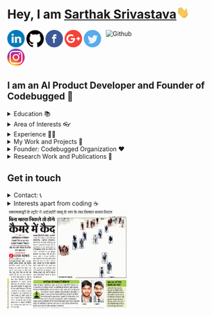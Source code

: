 <h1>Hey, I am <a href="https://www.linkedin.com/in/sarthak-srivastava-93ab14172/">Sarthak Srivastava</a><img src="https://raw.githubusercontent.com/ABSphreak/ABSphreak/master/gifs/Hi.gif" width="30px"></h1>
<img width="55%" align="right" alt="Github" src="https://raw.githubusercontent.com/onimur/.github/master/.resources/git-header.svg" />
<a href="https://www.linkedin.com/in/sarthak-srivastava-93ab14172/"><img src="https://github.com/codebugged/codebugged/blob/master/logos/linkedin.png" width="40" /></a>
<a href="https://github.com/codebugged"><img src="https://github.com/codebugged/codebugged/blob/master/logos/github-logo.png" width="40" /></a>
<a href="https://www.facebook.com/sarthak.srivastava.54/"><img src="https://github.com/codebugged/codebugged/blob/master/logos/facebook.png" width="40" /></a>
<a href="mailto:sarthak.srivastava14apr@gmail.com"><img src="https://github.com/codebugged/codebugged/blob/master/logos/google-plus.png" width="40" /></a>
<a href="https://twitter.com/sarthak_sriv14"><img src="https://github.com/codebugged/codebugged/blob/master/logos/twitter.png" width="40" /></a>
<a href="https://www.instagram.com/codebugged/"><img src="https://github.com/codebugged/codebugged/blob/master/logos/instagram.png" width="40" /></a>
<h2> I am an AI Product Developer and Founder of Codebugged 🚀 </h2>
<details>
<summary>Education 📚</summary>
<ul>
  <li>Engineering (Pursuing): <a href="http://mmmut.ac.in/">Madan Mohan Malaviya University of Technology</a></li>
  <li>Schooling: <a href="http://www.cmseducation.org/">City Montessori School, Lucknow</a></li>
</ul>
</details>

<details>
<summary>Area of Interests 👓 </summary>
<ul>
  <li><a>Skills - Machine Learning, Artificial Intelligence, Data Analytics, Data Structures, IoT & Public Speaking </a></li>
  <li><a> Tools - Python, C, C++, Java, Arduino, Linux-Ubuntu and Raspbian, Microsoft Office, NVIDIA Jetpack, Docker, Git </a></li>
</ul>
</details>


<details>
	<summary>Experience  👨‍💻</summary>
  <ul>
    <li><a>AI Research Intern at Prithvi AI Labs IIT Kanpur</a></li>
    <li><a>Project Associate at RDSO Lucknow</a></li>
     </ul>
</details>
<details>
  <summary>My Work and Projects 🤖</summary>
  <ul>
    <li>AI Based COVID19 solution compliance – Robust cross platform scalable application to detect Mask and Social Distancing.</li>
<li>Detection of COVID19 and Brain Tumor using AI – This AI product takes X-Ray/MRI images as input and returns score.</li>
<li>Plant Disease Doctor – An AI project under MeitY and MMMUT which detects the disease in plants and suggest the remedies.</li>
<li>Access Control System – A project on Image processing and Artificial Intelligence using Python framework.</li>
<li>AI System to increase yield in Growth of Crop – It monitor plant’s growth and then detect best conditions for its yield.</li>
<li>Digit Recognition using SK Learn – This project aims at optical digit recognition based on Machine Learning technique.</li>
 <li>Anti-theft Device – An IoT based anti-theft device which could notify activities in almirahs, drawers and safes.</li>
<li>Home automation system – Three-way controlled home automation Voice, Android app and Web Page. </li>
  </ul>
</details>
<details>
<summary>Founder: Codebugged Organization ❤️</summary>
<ul>
	<li><a> Codebugged is an organisation of software-tech including students and professionals who aim at Artificial Intelligence, Data Science, Machine Learning and Internet of Things based product development for Social Good, Security and Healthcare.</a></li>
  <li><a href="https://github.com/ashutosh1919/truvisory">Visit: Codebugged </a></li>
  <li><a href="https://www.linkedin.com/company/codebugged/?viewAsMember=true">Join us on LinkedIn</a></li>
</ul>
</details>
<details>
<summary>Research Work and Publications 📝</summary>
  <ul>
    <li><a href="https://ieeexplore.ieee.org/document/9122894">AI and IoT Based Monitoring System for Increasing the Yield in Crop Production – Accepted in ICE3, IEEE conference organized by North Dakota University Fargo, USA.</a>.</li>
    <li><a href="#">Pursuing research to improve the ubiquitous face recognition system using Local Binary Pattern </a>.</li>
  </ul>
</details>
<h2>Get in touch </h2>
<details>
  <summary>Contact: 📞</summary>
  <ul>
  <li>Mail me your requests at <a href="mailto: thecodebugged@gmail.com">
   thecodebugged@gmail.com <br>
  </a></li>
</ul>
</details>
<details>
  <summary>Interests apart from coding ☕ </summary>
  <ul>
    <li>Let's talk over a cup of  coffee </li>
    </ul>
</details>

<img width="55%" align="centre" alt="Github" src="https://github.com/codebugged/codebugged/blob/master/logos/abc.png" />

